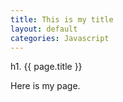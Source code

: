 ```yaml
---
title: This is my title
layout: default
categories: Javascript
---
```


h1. {{ page.title }}

Here is my page.